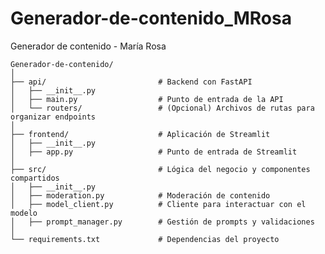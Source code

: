 # Generador-de-contenido_MRosa
Generador de contenido - María Rosa


    Generador-de-contenido/
    │
    ├── api/                         # Backend con FastAPI
    │   ├── __init__.py
    │   ├── main.py                  # Punto de entrada de la API
    │   └── routers/                 # (Opcional) Archivos de rutas para organizar endpoints
    │
    ├── frontend/                    # Aplicación de Streamlit
    │   ├── __init__.py
    │   ├── app.py                   # Punto de entrada de Streamlit
    │
    ├── src/                         # Lógica del negocio y componentes compartidos
    │   ├── __init__.py
    │   ├── moderation.py            # Moderación de contenido
    │   ├── model_client.py          # Cliente para interactuar con el modelo
    │   ├── prompt_manager.py        # Gestión de prompts y validaciones
    │
    └── requirements.txt             # Dependencias del proyecto
